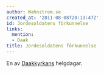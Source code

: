 ```yaml
---
author: Wahnstrom.se
created_at: '2011-08-08T20:13:47Z'
id: Jordesoldatens förkunnelse
links:
  mention:
  - Daak
title: Jordesoldatens förkunnelse
---
```


En av [Daakkyrkans] helgdagar.

  [Daakkyrkans]: Daak